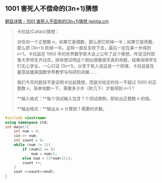 ## 1001 害死人不偿命的(3n+1)猜想

[题目详情 - 1001 害死人不偿命的(3n+1)猜想 (pintia.cn)](https://pintia.cn/problem-sets/994805260223102976/exam/problems/994805325918486528)

> 卡拉兹(Callatz)猜想：
>
> 对任何一个正整数 *n*，如果它是偶数，那么把它砍掉一半；如果它是奇数，那么把 (3*n*+1) 砍掉一半。这样一直反复砍下去，最后一定在某一步得到 *n*=1。卡拉兹在 1950 年的世界数学家大会上公布了这个猜想，传说当时耶鲁大学师生齐动员，拼命想证明这个貌似很傻很天真的命题，结果闹得学生们无心学业，一心只证 (3*n*+1)，以至于有人说这是一个阴谋，卡拉兹是在蓄意延缓美国数学界教学与科研的进展……
>
> 我们今天的题目不是证明卡拉兹猜想，而是对给定的任一不超过 1000 的正整数 *n*，简单地数一下，需要多少步（砍几下）才能得到 *n*=1？
>
> **输入格式：**每个测试输入包含 1 个测试用例，即给出正整数 *n* 的值。
>
> **输出格式：**输出从 *n* 计算到 1 需要的步数。

```C++
#include <iostream>
using namespace std;
int main(){
    int num = 0;
    cin >> num;
    int count = 0;
    while (num != 1){
        if (num%2 == 0)
            num = num/2;
        else num = (3*num+1)/2;
        count ++;
    }
    cout <<count<<endl;
}
```